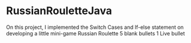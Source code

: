 # RussianRouletteJava
On this project, I implemented the Switch Cases and If-else statement on developing a little mini-game Russian Roulette 5 blank bullets 1 Live bullet
